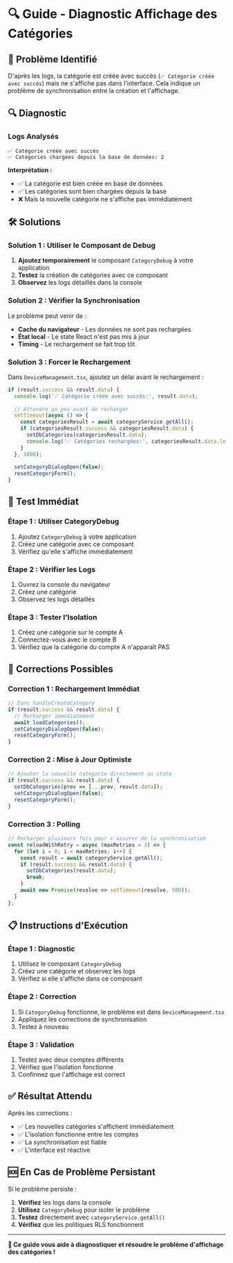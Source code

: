 # 🔍 Guide - Diagnostic Affichage des Catégories

## 🎯 **Problème Identifié**

D'après les logs, la catégorie est créée avec succès (`✅ Catégorie créée avec succès`) mais ne s'affiche pas dans l'interface. Cela indique un problème de synchronisation entre la création et l'affichage.

## 🔍 **Diagnostic**

### **Logs Analysés**
```
✅ Catégorie créée avec succès
✅ Catégories chargées depuis la base de données: 2
```

**Interprétation :**
- ✅ La catégorie est bien créée en base de données
- ✅ Les catégories sont bien chargées depuis la base
- ❌ Mais la nouvelle catégorie ne s'affiche pas immédiatement

## 🛠️ **Solutions**

### **Solution 1 : Utiliser le Composant de Debug**

1. **Ajoutez temporairement** le composant `CategoryDebug` à votre application
2. **Testez** la création de catégories avec ce composant
3. **Observez** les logs détaillés dans la console

### **Solution 2 : Vérifier la Synchronisation**

Le problème peut venir de :
- **Cache du navigateur** - Les données ne sont pas rechargées
- **État local** - Le state React n'est pas mis à jour
- **Timing** - Le rechargement se fait trop tôt

### **Solution 3 : Forcer le Rechargement**

Dans `DeviceManagement.tsx`, ajoutez un délai avant le rechargement :

```typescript
if (result.success && result.data) {
  console.log('✅ Catégorie créée avec succès:', result.data);
  
  // Attendre un peu avant de recharger
  setTimeout(async () => {
    const categoriesResult = await categoryService.getAll();
    if (categoriesResult.success && categoriesResult.data) {
      setDbCategories(categoriesResult.data);
      console.log('✅ Catégories rechargées:', categoriesResult.data.length);
    }
  }, 1000);
  
  setCategoryDialogOpen(false);
  resetCategoryForm();
}
```

## 🧪 **Test Immédiat**

### **Étape 1 : Utiliser CategoryDebug**
1. Ajoutez `CategoryDebug` à votre application
2. Créez une catégorie avec ce composant
3. Vérifiez qu'elle s'affiche immédiatement

### **Étape 2 : Vérifier les Logs**
1. Ouvrez la console du navigateur
2. Créez une catégorie
3. Observez les logs détaillés

### **Étape 3 : Tester l'Isolation**
1. Créez une catégorie sur le compte A
2. Connectez-vous avec le compte B
3. Vérifiez que la catégorie du compte A n'apparaît PAS

## 🔧 **Corrections Possibles**

### **Correction 1 : Rechargement Immédiat**
```typescript
// Dans handleCreateCategory
if (result.success && result.data) {
  // Recharger immédiatement
  await loadCategories();
  setCategoryDialogOpen(false);
  resetCategoryForm();
}
```

### **Correction 2 : Mise à Jour Optimiste**
```typescript
// Ajouter la nouvelle catégorie directement au state
if (result.success && result.data) {
  setDbCategories(prev => [...prev, result.data]);
  setCategoryDialogOpen(false);
  resetCategoryForm();
}
```

### **Correction 3 : Polling**
```typescript
// Recharger plusieurs fois pour s'assurer de la synchronisation
const reloadWithRetry = async (maxRetries = 3) => {
  for (let i = 0; i < maxRetries; i++) {
    const result = await categoryService.getAll();
    if (result.success && result.data) {
      setDbCategories(result.data);
      break;
    }
    await new Promise(resolve => setTimeout(resolve, 500));
  }
};
```

## 📋 **Instructions d'Exécution**

### **Étape 1 : Diagnostic**
1. Utilisez le composant `CategoryDebug`
2. Créez une catégorie et observez les logs
3. Vérifiez si elle s'affiche dans ce composant

### **Étape 2 : Correction**
1. Si `CategoryDebug` fonctionne, le problème est dans `DeviceManagement.tsx`
2. Appliquez les corrections de synchronisation
3. Testez à nouveau

### **Étape 3 : Validation**
1. Testez avec deux comptes différents
2. Vérifiez que l'isolation fonctionne
3. Confirmez que l'affichage est correct

## ✅ **Résultat Attendu**

Après les corrections :
- ✅ Les nouvelles catégories s'affichent immédiatement
- ✅ L'isolation fonctionne entre les comptes
- ✅ La synchronisation est fiable
- ✅ L'interface est réactive

## 🆘 **En Cas de Problème Persistant**

Si le problème persiste :
1. **Vérifiez** les logs dans la console
2. **Utilisez** `CategoryDebug` pour isoler le problème
3. **Testez** directement avec `categoryService.getAll()`
4. **Vérifiez** que les politiques RLS fonctionnent

---

**🎯 Ce guide vous aide à diagnostiquer et résoudre le problème d'affichage des catégories !**





